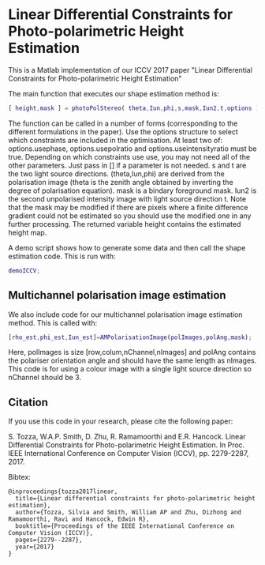 # Linear Differential Constraints for Photo-polarimetric Height Estimation

This is a Matlab implementation of our ICCV 2017 paper "Linear Differential Constraints for Photo-polarimetric Height Estimation"

The main function that executes our shape estimation method is:

```matlab
[ height,mask ] = photoPolStereo( theta,Iun,phi,s,mask,Iun2,t,options );
```

The function can be called in a number of forms (corresponding to the different formulations in the paper). Use the options structure to select which constraints are included in the optimisation. At least two of: options.usephase, options.usepolratio and options.useintensityratio must be true. Depending on which constraints use use, you may not need all of the other parameters. Just pass in [] if a parameter is not needed. s and t are the two light source directions. (theta,Iun,phi) are derived from the polarisation image (theta is the zenith angle obtained by inverting the degree of polarisation equation). mask is a bindary foreground mask. Iun2 is the second unpolarised intensity image with light source direction t. Note that the mask may be modified if there are pixels where a finite difference gradient could not be estimated so you should use the modified one in any further processing. The returned variable height contains the estimated height map.

A demo script shows how to generate some data and then call the shape estimation code. This is run with:

```matlab
demoICCV;
```

## Multichannel polarisation image estimation

We also include code for our multichannel polarisation image estimation method. This is called with:

```matlab
[rho_est,phi_est,Iun_est]=AMPolarisationImage(polImages,polAng,mask);
```

Here, polImages is size [row,colum,nChannel,nImages] and polAng contains the polariser orientation angle and should have the same length as nImages. This code is for using a colour image with a single light source direction so nChannel should be 3.

## Citation

If you use this code in your research, please cite the following paper:

S. Tozza, W.A.P. Smith, D. Zhu, R. Ramamoorthi and E.R. Hancock. Linear Differential Constraints for Photo-polarimetric Height Estimation. In Proc. IEEE International Conference on Computer Vision (ICCV), pp. 2279-2287, 2017.

Bibtex:

    @inproceedings{tozza2017linear,
      title={Linear differential constraints for photo-polarimetric height estimation},
      author={Tozza, Silvia and Smith, William AP and Zhu, Dizhong and Ramamoorthi, Ravi and Hancock, Edwin R},
      booktitle={Proceedings of the IEEE International Conference on Computer Vision (ICCV)},
      pages={2279--2287},
      year={2017}
    }
